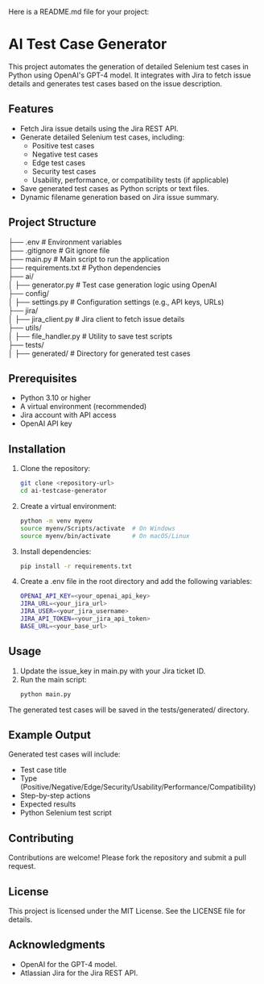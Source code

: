 Here is a README.md file for your project:
# AI Test Case Generator

This project automates the generation of detailed Selenium test cases in Python using OpenAI's GPT-4 model. It integrates with Jira to fetch issue details and generates test cases based on the issue description.

## Features

- Fetch Jira issue details using the Jira REST API.
- Generate detailed Selenium test cases, including:
  - Positive test cases
  - Negative test cases
  - Edge test cases
  - Security test cases
  - Usability, performance, or compatibility tests (if applicable)
- Save generated test cases as Python scripts or text files.
- Dynamic filename generation based on Jira issue summary.

## Project Structure


├── .env # Environment variables   
├── .gitignore # Git ignore file   
├── main.py # Main script to run the application   
├── requirements.txt # Python dependencies   
├── ai/   
│ ├── generator.py # Test case generation logic using OpenAI   
├── config/   
│ ├── settings.py # Configuration settings (e.g., API keys, URLs)   
├── jira/   
│ ├── jira_client.py # Jira client to fetch issue details   
├── utils/   
│ ├── file_handler.py # Utility to save test scripts   
├── tests/   
│ ├── generated/ # Directory for generated test cases  



## Prerequisites

- Python 3.10 or higher
- A virtual environment (recommended)
- Jira account with API access
- OpenAI API key

## Installation

1. Clone the repository:
   ```bash
   git clone <repository-url>
   cd ai-testcase-generator
   ```

2. Create a virtual environment:
    ```bash
    python -m venv myenv
    source myenv/Scripts/activate  # On Windows
    source myenv/bin/activate      # On macOS/Linux
    ```

3. Install dependencies:
    ```bash
    pip install -r requirements.txt
    ```

4. Create a .env file in the root directory and add the following variables:
    ```bash
    OPENAI_API_KEY=<your_openai_api_key>
    JIRA_URL=<your_jira_url>
    JIRA_USER=<your_jira_username>
    JIRA_API_TOKEN=<your_jira_api_token>
    BASE_URL=<your_base_url>
    ```

## Usage

1. Update the issue_key in main.py with your Jira ticket ID.
2. Run the main script:
    ```bash
    python main.py
    ```

The generated test cases will be saved in the tests/generated/ directory.

## Example Output
Generated test cases will include:

- Test case title
- Type (Positive/Negative/Edge/Security/Usability/Performance/Compatibility)
- Step-by-step actions
- Expected results
- Python Selenium test script

## Contributing
Contributions are welcome! Please fork the repository and submit a pull request.

## License
This project is licensed under the MIT License. See the LICENSE file for details.

## Acknowledgments
- OpenAI for the GPT-4 model.
- Atlassian Jira for the Jira REST API.
